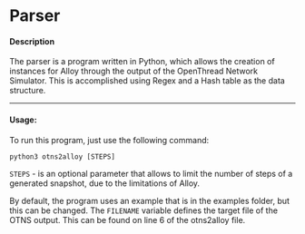 
# Parser

#### Description 

The parser is a program written in Python, which allows the creation of instances for Alloy through the output of the OpenThread Network Simulator.
This is accomplished using Regex and a Hash table as the data structure.

____

#### Usage:

To run this program, just use the following command:
```
python3 otns2alloy [STEPS]
```
`STEPS` - is an optional parameter that allows to limit the number of steps of a generated snapshot, due to the limitations of Alloy.

By default, the program uses an example that is in the examples folder, but this can be changed. The `FILENAME` variable defines the target file of the OTNS output. This can be found on line 6 of the otns2alloy file.